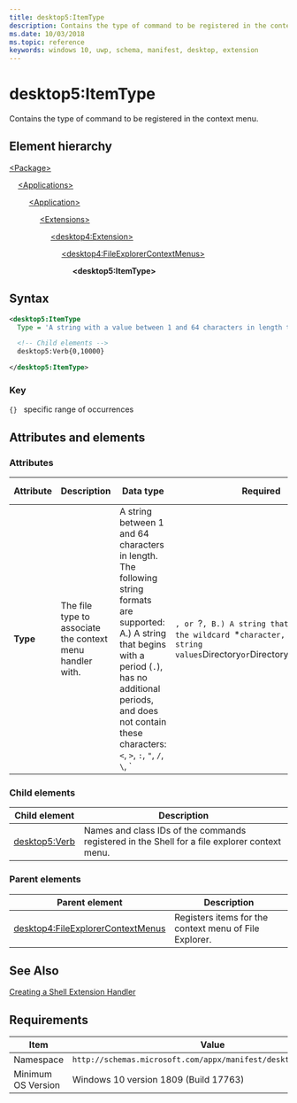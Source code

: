 ```yaml
---
title: desktop5:ItemType
description: Contains the type of command to be registered in the context menu (desktop5:ItemType).
ms.date: 10/03/2018
ms.topic: reference
keywords: windows 10, uwp, schema, manifest, desktop, extension 
---
```


# desktop5:ItemType

Contains the type of command to be registered in the context menu.

## Element hierarchy

[\<Package\>](element-package.md)

&nbsp;&nbsp;&nbsp;&nbsp;[\<Applications\>](element-applications.md)

&nbsp;&nbsp;&nbsp;&nbsp; &nbsp;&nbsp;&nbsp;&nbsp;[\<Application\>](element-application.md)

&nbsp;&nbsp;&nbsp;&nbsp; &nbsp;&nbsp;&nbsp;&nbsp; &nbsp;&nbsp;&nbsp;&nbsp;[\<Extensions\>](element-1-extensions.md)

&nbsp;&nbsp;&nbsp;&nbsp; &nbsp;&nbsp;&nbsp;&nbsp; &nbsp;&nbsp;&nbsp;&nbsp; &nbsp;&nbsp;&nbsp;&nbsp;[\<desktop4:Extension\>](element-desktop4-extension.md)

&nbsp;&nbsp;&nbsp;&nbsp; &nbsp;&nbsp;&nbsp;&nbsp; &nbsp;&nbsp;&nbsp;&nbsp; &nbsp;&nbsp;&nbsp;&nbsp; &nbsp;&nbsp;&nbsp;&nbsp;[\<desktop4:FileExplorerContextMenus\>](element-desktop4-fileexplorercontextmenus.md)

&nbsp;&nbsp;&nbsp;&nbsp; &nbsp;&nbsp;&nbsp;&nbsp; &nbsp;&nbsp;&nbsp;&nbsp; &nbsp;&nbsp;&nbsp;&nbsp; &nbsp;&nbsp;&nbsp;&nbsp; &nbsp;&nbsp;&nbsp;&nbsp;**\<desktop5:ItemType\>**

## Syntax

```xml
<desktop5:ItemType
  Type = 'A string with a value between 1 and 64 characters in length that meets one of the requirements specified in the attributes section below.' >

  <!-- Child elements -->
  desktop5:Verb{0,10000}

</desktop5:ItemType>
```

### Key

`{}`   specific range of occurrences

## Attributes and elements

### Attributes

| Attribute | Description | Data type | Required | Default value |
|-|-|-|-|-|
| **Type** | The file type to associate the context menu handler with. | A string between 1 and 64 characters in length. The following string formats are supported: A.) A string that begins with a period (`.`), has no additional periods, and does not contain these characters: `<`, `>`, `:`, `"`, `/`, `\`, `|`, or `?`, B.) A string that contains the wildcard `*` character, or C.) The string values `Directory` or `Directory\Background`. | Yes |  |

### Child elements

| Child element | Description |
|---------------|-------------|
| [desktop5:Verb](element-desktop4-verb.md) | Names and class IDs of the commands registered in the Shell for a file explorer context menu. |

### Parent elements

| Parent element | Description |
|-|-|
| [desktop4:FileExplorerContextMenus](element-desktop4-fileexplorercontextmenus.md) | Registers items for the context menu of File Explorer. |

## See Also

[Creating a Shell Extension Handler](/windows/win32/shell/handlers)

## Requirements

| Item  | Value  |
|--|--|
| Namespace | `http://schemas.microsoft.com/appx/manifest/desktop/windows10/5` |
| Minimum OS Version | Windows 10 version 1809 (Build 17763) |
